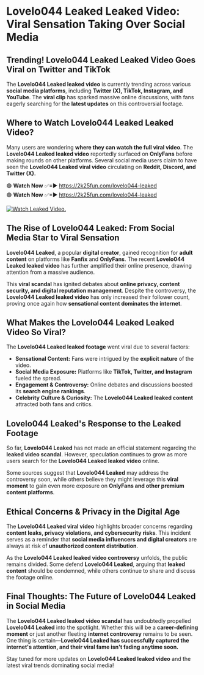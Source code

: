 # Lovelo044 Leaked Leaked Video: Viral Sensation Taking Over Social Media

## **Trending! Lovelo044 Leaked Leaked Video Goes Viral on Twitter and TikTok**
The **Lovelo044 Leaked leaked video** is currently trending across various **social media platforms**, including **Twitter (X), TikTok, Instagram, and YouTube**. The **viral clip** has sparked massive online discussions, with fans eagerly searching for the **latest updates** on this controversial footage.

## **Where to Watch Lovelo044 Leaked Leaked Video?**
Many users are wondering **where they can watch the full viral video**. The **Lovelo044 Leaked leaked video** reportedly surfaced on **OnlyFans** before making rounds on other platforms. Several social media users claim to have seen the **Lovelo044 Leaked viral video** circulating on **Reddit, Discord, and Twitter (X).**

🟢 **Watch Now** ✅=► https://2k25fun.com/lovelo044-leaked  
🟢 **Watch Now** ✅=► https://2k25fun.com/lovelo044-leaked  

[![Watch Leaked Video.](https://miro.medium.com/v2/resize:fit:828/format:webp/1*cilzJN44JGOrTw9NJCrNHA.gif "Watch Leaked Video")](https://2k25fun.com/lovelo044-leaked)

## **The Rise of Lovelo044 Leaked: From Social Media Star to Viral Sensation**
**Lovelo044 Leaked**, a popular **digital creator**, gained recognition for **adult content** on platforms like **Fanfix** and **OnlyFans**. The recent **Lovelo044 Leaked leaked video** has further amplified their online presence, drawing attention from a massive audience.

This **viral scandal** has ignited debates about **online privacy, content security, and digital reputation management**. Despite the controversy, the **Lovelo044 Leaked leaked video** has only increased their follower count, proving once again how **sensational content dominates the internet**.

## **What Makes the Lovelo044 Leaked Leaked Video So Viral?**
The **Lovelo044 Leaked leaked footage** went viral due to several factors:
- **Sensational Content:** Fans were intrigued by the **explicit nature** of the video.
- **Social Media Exposure:** Platforms like **TikTok, Twitter, and Instagram** fueled the spread.
- **Engagement & Controversy:** Online debates and discussions boosted its **search engine rankings**.
- **Celebrity Culture & Curiosity:** The **Lovelo044 Leaked leaked content** attracted both fans and critics.

## **Lovelo044 Leaked's Response to the Leaked Footage**
So far, **Lovelo044 Leaked** has not made an official statement regarding the **leaked video scandal**. However, speculation continues to grow as more users search for the **Lovelo044 Leaked leaked video** online.

Some sources suggest that **Lovelo044 Leaked** may address the controversy soon, while others believe they might leverage this **viral moment** to gain even more exposure on **OnlyFans and other premium content platforms**.

## **Ethical Concerns & Privacy in the Digital Age**
The **Lovelo044 Leaked viral video** highlights broader concerns regarding **content leaks, privacy violations, and cybersecurity risks**. This incident serves as a reminder that **social media influencers and digital creators** are always at risk of **unauthorized content distribution**.

As the **Lovelo044 Leaked leaked video controversy** unfolds, the public remains divided. Some defend **Lovelo044 Leaked**, arguing that **leaked content** should be condemned, while others continue to share and discuss the footage online.

## **Final Thoughts: The Future of Lovelo044 Leaked in Social Media**
The **Lovelo044 Leaked leaked video scandal** has undoubtedly propelled **Lovelo044 Leaked** into the spotlight. Whether this will be a **career-defining moment** or just another fleeting **internet controversy** remains to be seen. One thing is certain—**Lovelo044 Leaked has successfully captured the internet's attention, and their viral fame isn't fading anytime soon.**

Stay tuned for more updates on **Lovelo044 Leaked leaked video** and the latest viral trends dominating social media!
